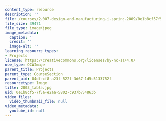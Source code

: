 ```yaml
---
content_type: resource
description: ''
file: /courses/2-007-design-and-manufacturing-i-spring-2009/0e1b8cf57f5ae2aa5802c937b754863b_2003_table.jpg
file_size: 39471
file_type: image/jpeg
image_metadata:
  caption: ''
  credit: ''
  image-alt: ''
learning_resource_types:
- Projects
license: https://creativecommons.org/licenses/by-nc-sa/4.0/
ocw_type: OCWImage
parent_title: Projects
parent_type: CourseSection
parent_uid: 84dfecf8-a23f-522f-3d67-1d5c5133752f
resourcetype: Image
title: 2003_table.jpg
uid: 0e1b8cf5-7f5a-e2aa-5802-c937b754863b
video_files:
  video_thumbnail_file: null
video_metadata:
  youtube_id: null
---
```

